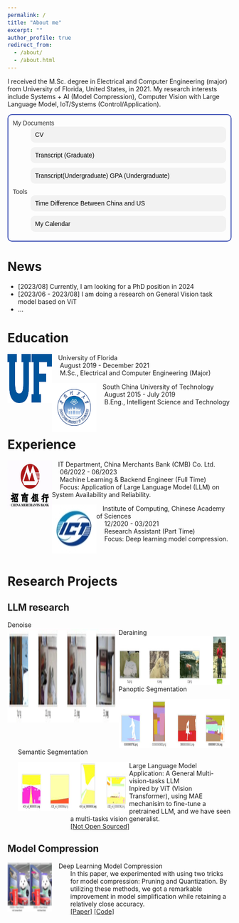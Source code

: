 ```yaml
---
permalink: /
title: "About me"
excerpt: ""
author_profile: true
redirect_from: 
  - /about/
  - /about.html
---
```


I received the M.Sc. degree in Electrical and Computer Engineering (major) from University of Florida, United States, in 2021. My research interests include Systems + AI (Model Compression), Computer Vision with Large Language Model, IoT/Systems (Control/Application).  
<dl style="font-family: Arial, sans-serif; font-size: 14px;color: #333; text-align: left; border: 2px solid #3f51b5; padding: 10px; border-radius: 10px;">
  <dt>My Documents</dt>
  <dd class="link" style="background-color: #f2f2f2; border-radius: 10px; margin-bottom: 10px; padding: 10px;">
    <a href="./files/CV_research.pdf" style="color: black; text-decoration: none;">CV</a>
  </dd>
  <dd class="link" style="background-color: #f2f2f2; border-radius: 10px; margin-bottom: 10px; padding: 10px;">
    <a href="./files/transcript_graduate.pdf" style="color: black; text-decoration: none;">Transcript (Graduate)</a>
  </dd>
  <dd class="link" style="background-color: #f2f2f2; border-radius: 10px; margin-bottom: 10px; padding: 10px;">
    <a href="./files/transcript_undergraduate.pdf" style="color: black; text-decoration: none;">Transcript(Undergraduate)</a>
    <a href="./files/undergraduateTranscript.pdf" style="color: black; text-decoration: none;">GPA (Undergraduate)</a>
  </dd>
    
  <!-- <dd class="link" style="background-color: #f2f2f2; border-radius: 10px; margin-bottom: 10px; padding: 10px;">
    <a href="https://huxiao1.github.io/PhD.html" style="color: black; text-decoration: none;">How to become a qualified PhD student?</a>
  </dd> -->
  <!-- <dt>My Blogs and Writings</dt>
  <dd class="link" style="background-color: #f2f2f2; border-radius: 10px; margin-bottom: 10px; padding: 10px;">
    <a href="https://github.com//Blog" style="color: black; text-decoration: none;">My Blog</a>
  </dd> -->
  <!-- <dt>Paper Reading Notes</dt>
  <dd class="link" style="background-color: #f2f2f2; border-radius: 10px; margin-bottom: 10px; padding: 10px;">
    <a href="https://github.com/huxiao1/Paper" style="color: black; text-decoration: none;">Paper Reading</a>
  </dd> -->
  <dt>Tools</dt>
  <dd class="link" style="background-color: #f2f2f2; border-radius: 10px; margin-bottom: 10px; padding: 10px;">
    <a href="../time_diff.html" style="color: black; text-decoration: none;">Time Difference Between China and US</a>
  </dd>
  <dd class="link" style="background-color: #f2f2f2; border-radius: 10px; margin-bottom: 10px; padding: 10px;">
    <a href="../test.html" style="color: black; text-decoration: none;">My Calendar</a>
  </dd>
  <!--
  <dd class="link" style="background-color: #f2f2f2; border-radius: 10px; margin-bottom: 10px; padding: 10px;">
    <a href="../gpt/index.html" style="color: black; text-decoration: none;">My GPT</a>
  </dd>
  -->
</dl>

<script>
  const links = document.querySelectorAll(".link");

  links.forEach(link => {
    link.addEventListener("mouseenter", function() {
      this.style.color = "red";
      this.style.fontSize = "20px";
      this.style.transform = "scale(1.01)";
    });
    link.addEventListener("mouseleave", function() {
      this.style.color = "blue";
      this.style.fontSize = "14px";
      this.style.transform = "scale(1)";
    });
  });
</script>

News
======
<ul>
  <li>[2023/08] Currently, I am looking for a PhD position in 2024</li>
  <li>[2023/06 - 2023/08] I am doing a research on General Vision task model based on ViT</li>
  <li>...</li>
</ul>


Education
======
<!-- <dl>
<dt>
  <img src="../images/purdue.png" width="100" height="110" alt="ufl" align="left">
</dt>
<dt>  Purdue University West Lafayette</dt>
<dd>&nbsp;  August 2023 - Now</dd>
<dd>&nbsp;  Phd, Computer Science</dd>
</dl> -->

<dl>
<dt>
  <img src="../images/ufl.png" width="100" height="110" alt="ufl" align="left">
</dt>
<dt>  University of Florida</dt>
<dd>&nbsp;  August 2019 - December 2021</dd>
<dd>&nbsp;  M.Sc., Electrical and Computer Engineering (Major)</dd>
</dl>

<dl>
<dt>
  <img src="../images/scut.jpeg" width="100" height="110" alt="scut" align="left">
</dt>
<dt>  South China University of Technology</dt>
<dd>&nbsp;  August 2015 - July 2019</dd>
<dd>&nbsp;  B.Eng., Intelligent Science and Technology</dd>
</dl>

<br/>


Experience
======
<!-- <dl>
<dt>
  <img src="../images/waterloo.jpg" width="100" height="110" alt="WATERLOO" align="left">
</dt>
<dt>  Cheriton School of Computer Science at the University of Waterloo</dt>
<dd>&nbsp;  07/2022 - 11/2022</dd>
<dd>&nbsp;  Research Assistant(Part Time)</dd>
<dd>&nbsp;  Focus: System Security.</dd>
</dl> -->

<dl>
<dt>
  <img src="../images/cmbchina.jpeg" width="100" height="110" alt="cmbchina" align="left">
</dt>
<dt>  IT Department, China Merchants Bank (CMB) Co. Ltd.</dt>
<dd>&nbsp;  06/2022 - 06/2023</dd>
<dd>&nbsp;  Machine Learning & Backend Engineer (Full Time)</dd>
<dd>&nbsp;  Focus: Application of Large Language Model (LLM) on System Availability and Reliability.</dd>
</dl>
<!-- 
<dl>
<dt>
  <img src="../images/ISCAS.jpg" width="100" height="110" alt="ISCAS" align="left">
</dt>
<dt>  Institute of Software, Chinese Academy of Sciences</dt>
<dd>&nbsp;  05/2021 - 05/2022</dd>
<dd>&nbsp;  Research Assistant(Full Time)</dd>
<dd>&nbsp;  Focus: Robot systems security and PLC communication security.</dd>
</dl> -->

<dl>
<dt>
  <img src="../images/ICT.jpg" width="100" height="110" alt="ICT" align="left">
</dt>
<dt>  Institute of Computing, Chinese Academy of Sciences</dt>
<dd>&nbsp;  12/2020 - 03/2021</dd>
<dd>&nbsp;  Research Assistant (Part Time)</dd>
<dd>&nbsp;  Focus: Deep learning model compression.</dd>
</dl>
<!-- 
<dl>
<dt>
  <img src="../images/CASIA.jpg" width="100" height="110" alt="CASIA" align="left">
</dt>
<dt>  Institute of Automation, Chinese Academy of Sciences</dt>
<dd>&nbsp;  02/2018 - 04/2018</dd>
<dd>&nbsp;  Research Assistant(Full Time)</dd>
<dd>&nbsp;  Focus: PLC communication&control.</dd>
</dl> -->

<br/>

Research Projects
======

<!-- System
------
<dl>
<dt>
  <img src="../images/HuOS.png" width="100" height="110" alt="OS" align="left">
</dt>
<dt style="text-align: left; padding-left: 115px;">A Hybird-Mode Kernel Designed By Me</dt>
<dd style="text-align: left; padding-left: 101.5px;">Onging...</dd>
<dd style="text-align: left; padding-left: 101.5px;"><a href="https://github.com/huxiao1/HuOS">[Link]</a></dd>
</dl> -->

<!-- Communication & Control
------
<dl>
<dt>
  <img src="../images/modbus.png" width="100" height="110" alt="modbus" align="left">
</dt>
<dt style="text-align: left; padding-left: 115px;">Double Layer Network Communication Based On Modbus Protocol</dt>
<dd style="text-align: left; padding-left: 101.5px;">Adopt double layer control protocol(Modebus/TCP & Modbus/RTU) to control the motor and large number of lights and fans.</dd>
<dd style="text-align: left; padding-left: 101.5px;"><a href="http://www.cnki.com.cn/Article/CJFDTotal-DGJY201816010.htm">[Paper]</a>&nbsp;<a href="https://github.com/huxiao1/modbus.git">[Code]</a></dd>
</dl> -->
  
LLM research
------

<div><a>Denoise</a></div>
<div>
  <img src="../images/visionGeneralist/Denoise.png" width="250" height="210" alt="Denoise" align="left">
</div>


<div><a>Deraining</a></div>
<div>
  <img src="../images/visionGeneralist/Deraining.png" width="250" height="110" alt="Deraining" align="left">
</div>

<ul>
<p>Panoptic Segmentation</p>
  <img src="../images/visionGeneralist/panopticSeg.png " width="250" height="110" alt="PanopticSeg" align="left">
</ul>

<ul>
<p>Semantic Segmentation</p>
  <img src="../images/visionGeneralist/semanticSeg.png " width="250" height="110" alt="semanticSeg" align="left">
</ul>

<dl>
<dt style="text-align: left; padding-left: 115px;">Large Language Model Application: A General Multi-vision-tasks LLM</dt>
<dd style="text-align: left; padding-left: 101.5px;">Inpired by ViT (Vision Transformer), using MAE mechanisim to fine-tune a pretrained LLM, and we have seen a multi-tasks vision generalist.</dd>
<dd style="text-align: left; padding-left: 101.5px;"><a href="#">[Not Open Sourced]</a></dd>
</dl>

Model Compression
------
<dl>
<dt>
  <img src="../images/compression.png" width="100" height="110" alt="compression" align="left">
</dt>
<dt style="text-align: left; padding-left: 115px;">Deep Learning Model Compression</dt>
<dd style="text-align: left; padding-left: 101.5px;">In this paper, we experimented with using two tricks for model compression: Pruning and Quantization. By utilizing these methods, we got a remarkable improvement in model simplification while retaining a relatively close accuracy.</dd>
<dd style="text-align: left; padding-left: 101.5px;"><a href="https://iopscience.iop.org/article/10.1088/1742-6596/2078/1/012047/meta">[Paper]</a>&nbsp;<a href="https://github.com/huxiao1/ai.git">[Code]</a></dd>
</dl>

